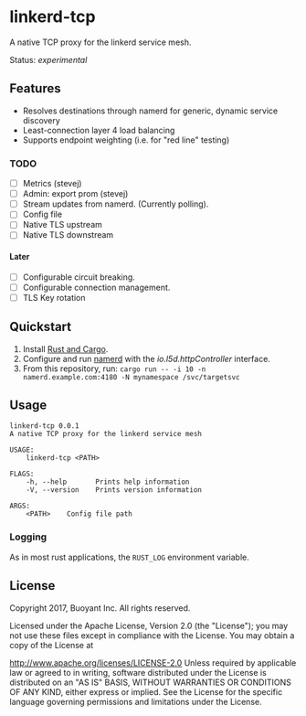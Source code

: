 # linkerd-tcp #

A native TCP proxy for the linkerd service mesh.

Status: _experimental_

## Features ##

- Resolves destinations through namerd for generic, dynamic service
  discovery
- Least-connection layer 4 load balancing
- Supports endpoint weighting (i.e. for "red line" testing)

### TODO ###

- [ ] Metrics (stevej)
- [ ] Admin: export prom (stevej)
- [ ] Stream updates from namerd. (Currently polling).
- [ ] Config file
- [ ] Native TLS upstream
- [ ] Native TLS downstream

#### Later ####

- [ ] Configurable circuit breaking.
- [ ] Configurable connection management.
- [ ] TLS Key rotation

## Quickstart ##

1. Install [Rust and Cargo][install-rust].
2. Configure and run [namerd][namerd] with the _io.l5d.httpController_ interface.
3. From this repository, run: `cargo run -- -i 10 -n
   namerd.example.com:4180 -N mynamespace /svc/targetsvc`

## Usage ##

```
linkerd-tcp 0.0.1
A native TCP proxy for the linkerd service mesh

USAGE:
    linkerd-tcp <PATH>

FLAGS:
    -h, --help       Prints help information
    -V, --version    Prints version information

ARGS:
    <PATH>    Config file path
```


### Logging ###

As in most rust applications, the `RUST_LOG` environment variable.


## License ##

Copyright 2017, Buoyant Inc. All rights reserved.

Licensed under the Apache License, Version 2.0 (the "License"); you may not use these files except in compliance with the License. You may obtain a copy of the License at

http://www.apache.org/licenses/LICENSE-2.0
Unless required by applicable law or agreed to in writing, software distributed under the License is distributed on an "AS IS" BASIS, WITHOUT WARRANTIES OR CONDITIONS OF ANY KIND, either express or implied. See the License for the specific language governing permissions and limitations under the License.


<!-- references -->
[install-rust]: https://www.rust-lang.org/en-US/install.html
[namerd]: https://github.com/linkerd/linkerd/tree/master/namerd
